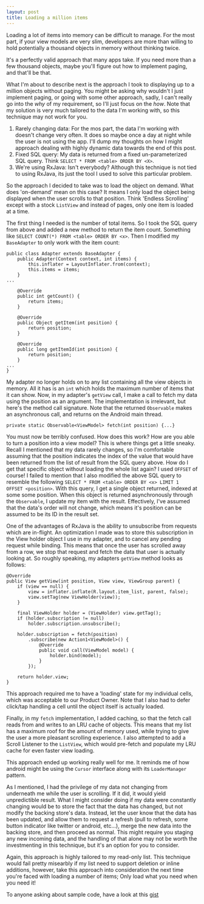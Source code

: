 ```yaml
---
layout: post
title: Loading a million items
---
```


Loading a lot of items into memory can be difficult to manage. For the most part, if your view models are very slim, developers are more than willing to hold potentially a thousand objects in memory without thinking twice. 

It's a perfectly valid approach that many apps take. If you need more than a few thousand objects, maybe you'll figure out how to implement paging, and that'll be that. 

What I'm about to describe next is the approach I took to displaying up to a million objects without paging. You might be asking why wouldn't I just implement paging, or going with some other approach, sadly, I can't really go into the _why_ of my requirement, so I'll just focus on the _how_. Note that my solution is very much tailored to the data I'm working with, so this technique may not work for you.

1. Rarely changing data: For the mos part, the data I'm working with doesn't change very often. It does so maybe once a day at night while the user is not using the app. I'll dump my thoughts on how I might approach dealing with highly dynamic data towards the end of this post.
1. Fixed SQL query: My data is returned from a fixed un-parameterized SQL query. Think `SELECT * FROM <table> ORDER BY <X>`.
1. We're using RxJava: Isn't everybody? Although this technique is not tied to using RxJava, its just the tool I used to solve this particular problem.

So the approach I decided to take was to load the object on demand. What does 'on-demand' mean on this case? It means I only load the object being displayed when the user scrolls to that position. Think 'Endless Scrolling' except with a stock `ListView` and instead of pages, only one item is loaded at a time.

The first thing I needed is the number of total items. So I took the SQL query from above and added a new method to return the item count. Something like `SELECT COUNT(*) FROM <table> ORDER BY <x>`. Then I modified my `BaseAdapter` to only work with the item count:

```
public class Adapter extends BaseAdapter {
    public Adapter(Context context, int items) {
		this.inflater = LayoutInflater.from(context);
		this.items = items;
	}
...

    @Override
	public int getCount() {
		return items;
	}

	@Override
	public Object getItem(int position) {
		return position;
	}

	@Override
	public long getItemId(int position) {
		return position;
    }
...
}
```

My adapter no longer holds on to any list containing all the view objects in memory. All it has is an `int` which holds the maximum number of items that it can show. Now, in my adapter's `getView` call, I make a call to fetch my data using the position as an argument. The implementation is irrelevant, but here's the method call signature. Note that the returned `Observable` makes an asynchronous call, and returns on the Android main thread.

```
private static Observable<ViewModel> fetch(int position) {...}
```

You must now be terribly confused. How does this work? How are you able to turn a position into a view model? This is where things get a little sneaky. Recall I mentioned that my data rarely changes, so I'm comfortable assuming that the position indicates the index of the value that would have been returned from the list of result from the SQL query above. How do I get that specific object without loading the whole list again? I used `OFFSET` of course! I failed to mention that I also modified the above SQL query to resemble the following `SELECT * FROM <table> ORDER BY <x> LIMIT 1 OFFSET <position>`. With this query, I get a single object returned, indexed at some some position. When this object is returned asynchronously through the `Observable`, I update my item with the result. Effectively, I've assumed that the data's order will not change, which means it's position can be assumed to be its ID in the result set.

One of the advantages of RxJava is the ability to unsubscribe from requests which are in-flight. An optimization I made was to store this subscription in the View holder object I use in my adapter, and to cancel any pending request while binding. This means that once the user has scrolled away from a row, we stop that request and fetch the data that user is actually looking at. So roughly speaking, my adapters `getView` method looks as follows:

```
@Override
public View getView(int position, View view, ViewGroup parent) {
	if (view == null) {
		view = inflater.inflate(R.layout.item_list, parent, false);
		view.setTag(new ViewHolder(view));
	}

	final ViewHolder holder = (ViewHolder) view.getTag();
	if (holder.subscription != null)
		holder.subscription.unsubscribe();

	holder.subscription = fetch(position)
		.subscribe(new Action1<ViewModel>() {
			@Override
			public void call(ViewModel model) {
				holder.bind(model);
			}
		});

	return holder.view;
}
```

This approach required me to have a 'loading' state for my individual cells, which was acceptable to our Product Owner. Note that I also had to defer click/tap handling a cell until the object itself is actually loaded.

Finally, in my `fetch` implementation, I added caching, so that the fetch call reads from and writes to an LRU cache of objects. This means that my list has a maximum roof for the amount of memory used, while trying to give the user a more pleasant scrolling experience. I also attempted to add a Scroll Listener to the `ListView`, which would pre-fetch and populate my LRU cache for even faster view loading.

This approach ended up working really well for me. It reminds me of how android might be using the `Cursor` interface along with its `LoaderManager` pattern.

As I mentioned, I had the privilege of my data not changing from underneath me while the user is scrolling. If it did, it would yield unpredictible result. What I might consider doing if my data were constantly changing would be to store the fact that the data has changed, but not modify the backing store's data. Instead, let the user know that the data has been updated, and allow them to request a refresh (pull to refresh, some button indicator like twitter or android, etc...), merge the new data into the backing store, and then proceed as normal. This might require you staging any new incoming data, and the handling of that alone may not be worth the investmenting in this technique, but it's an option for you to consider.

Again, this approach is highly tailored to my read-only list. This technique would fail pretty misearbly if my list need to support deletion or inline additions, however, take this approach into consideration the next time you're faced with loading a number of items; Only load what you need when you need it!

To anyone asking about sample code, have a look at this [gist](https://gist.github.com/vijaysharm/17045deae91e3174190e)

